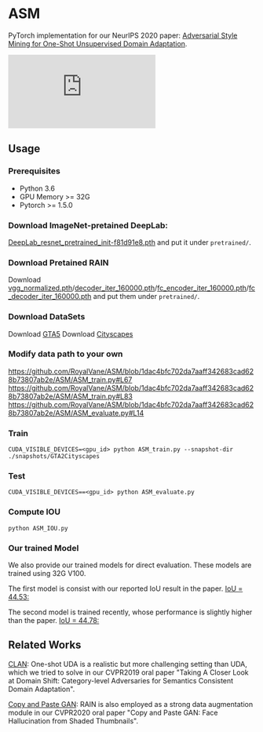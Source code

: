 # ASM
PyTorch implementation for our NeurIPS 2020 paper: [Adversarial Style Mining for One-Shot Unsupervised Domain Adaptation](https://proceedings.neurips.cc/paper/2020/hash/ed265bc903a5a097f61d3ec064d96d2e-Abstract.html).

![](https://github.com/RoyalVane/ASM/tree/main/ASM/Visualization/MainFrame.pdf)


## Usage

### Prerequisites
- Python 3.6
- GPU Memory >= 32G
- Pytorch >= 1.5.0

### Download ImageNet-pretained DeepLab:
[DeepLab_resnet_pretrained_init-f81d91e8.pth]( https://drive.google.com/open?id=13kjtX481LdtgJcpqD3oROabZyhGLSBm2) and put it under `pretrained/`.

### Download Pretained RAIN
Download [vgg_normalized.pth](https://drive.google.com/file/d/1EwhOhRSRxDfGebTyMAFMLxZgd-fztc9o/view?usp=sharing)/[decoder_iter_160000.pth](https://drive.google.com/file/d/1p56j29T2B-q2LAEpiwwW3ahlkEep0yNq/view?usp=sharing)/[fc_encoder_iter_160000.pth](https://drive.google.com/file/d/1MzeG28skoWdcjjc0DbmYj4iPbnZbbfDm/view?usp=sharing)/[fc_decoder_iter_160000.pth](https://drive.google.com/file/d/1xrkpSPljeGJvhBYQbL8yLiOIRmWGxBc0/view?usp=sharing) and put them under `pretrained/`.

### Download DataSets
Download [GTA5](https://download.visinf.tu-darmstadt.de/data/from_games/)
Download [Cityscapes]( https://www.cityscapes-dataset.com/)


### Modify data path to your own
https://github.com/RoyalVane/ASM/blob/1dac4bfc702da7aaff342683cad628b73807ab2e/ASM/ASM_train.py#L67
https://github.com/RoyalVane/ASM/blob/1dac4bfc702da7aaff342683cad628b73807ab2e/ASM/ASM_train.py#L83
https://github.com/RoyalVane/ASM/blob/1dac4bfc702da7aaff342683cad628b73807ab2e/ASM/ASM_evaluate.py#L14

### Train
```
CUDA_VISIBLE_DEVICES=<gpu_id> python ASM_train.py --snapshot-dir ./snapshots/GTA2Cityscapes
```

### Test
```
CUDA_VISIBLE_DEVICES==<gpu_id> python ASM_evaluate.py
```

### Compute IOU
```
python ASM_IOU.py
```

### Our trained Model
We also provide our trained models for direct evaluation. These models are trained using 32G V100.

The first model is consist with our reported IoU result in the paper.
[IoU = 44.53:](https://drive.google.com/file/d/1SA8jxfdLt15AzE-nOM24dccf47fMjil6/view?usp=sharing) 

The second model is trained recently, whose performance is slightly higher than the paper.
[IoU = 44.78:](https://drive.google.com/file/d/1C1fbhMfZW6aIah5L58yw9mQ7EpuriNt5/view?usp=sharing)


## Related Works
[CLAN](https://github.com/RoyalVane/CLAN): One-shot UDA is a realistic but more challenging setting than UDA, which we tried to solve in our CVPR2019 oral paper "Taking A Closer Look at Domain Shift: Category-level Adversaries for Semantics Consistent Domain Adaptation".

[Copy and Paste GAN](https://openaccess.thecvf.com/content_CVPR_2020/papers/Zhang_Copy_and_Paste_GAN_Face_Hallucination_From_Shaded_Thumbnails_CVPR_2020_paper.pdf): RAIN is also employed as a strong data augmentation module in our CVPR2020 oral paper "Copy and Paste GAN: Face Hallucination from Shaded Thumbnails".

